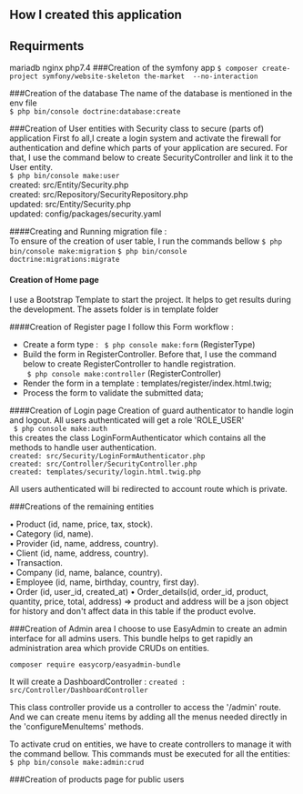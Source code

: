 ## How I created this application
## Requirments
mariadb
nginx
php7.4
###Creation of the symfony app
`$ composer create-project symfony/website-skeleton the-market  --no-interaction`


###Creation of the database
The name of the database is mentioned in the env file<br>
`$ php bin/console doctrine:database:create` <br>

###Creation of User entities with Security class to secure (parts of) application
First fo all,I create a login system and activate the firewall for authentication and define which parts of your application are secured.
For that, I use the command below to create SecurityController and link it to the User entity.<br>
`$ php bin/console make:user`<br>
created: src/Entity/Security.php<br>
created: src/Repository/SecurityRepository.php<br>
updated: src/Entity/Security.php<br>
updated: config/packages/security.yaml<br>


####Creating and Running migration file :<br>
To ensure of the creation of user table, I run the commands bellow
`$ php bin/console make:migration`
`$ php bin/console doctrine:migrations:migrate`

#### Creation of Home page
I use a Bootstrap Template to start the project. It helps to get results during the development.
The assets folder is in template folder

####Creation of Register page
I follow this Form workflow :
- Create a form type : 
` $ php console make:form` (RegisterType) <br>
- Build the form in RegisterController. Before that, I use the command below to create RegisterController to handle registration. <br>
  ` $ php console make:controller` (RegisterController) <br>
- Render the form in a template : templates/register/index.html.twig;<br>
- Process the form to validate the submitted data;

####Creation of Login page
Creation of guard authenticator to handle login and logout. All users authenticated will get a role 'ROLE_USER'<br>
` $ php console make:auth`<br>
this creates the class LoginFormAuthenticator which contains all the methods to handle user authentication.<br>
`created: src/Security/LoginFormAuthenticator.php`<br>
`created: src/Controller/SecurityController.php`<br>
`created: templates/security/login.html.twig.php`<br>

All users authenticated will bi redirected to account route which is private.

###Creations of the remaining entities

• Product (id, name, price, tax, stock).<br />
• Category (id, name).<br />
• Provider (id, name, address, country).<br />
• Client (id, name, address, country).<br />
• Transaction.<br />
• Company (id, name, balance, country).<br />
• Employee (id, name, birthday, country, first day).<br />
• Order (id, user_id, created_at)
• Order_details(id, order_id, product, quantity, price, total, address)
  => product and address will be a json object for history and don't affect data in this table if the product evolve. 


###Creation of Admin area
I choose to use EasyAdmin to create an admin interface for all admins users. This bundle helps to get rapidly an administration area which provide CRUDs on entities.  

`composer require easycorp/easyadmin-bundle`

It will create a DashboardController : 
`created : src/Controller/DashboardController`

This class controller provide us a controller to access the '/admin' route.
And we can create menu items by adding all the menus needed directly in the 'configureMenuItems' methods.

To activate crud on entities, we have to create controllers to manage it with the command bellow. This commands must be executed for all the entities: <br>
`$ php bin/console make:admin:crud`


###Creation of products page for public users












<br>
<br>
<br>
<br>
<br>
<br>
<br>

